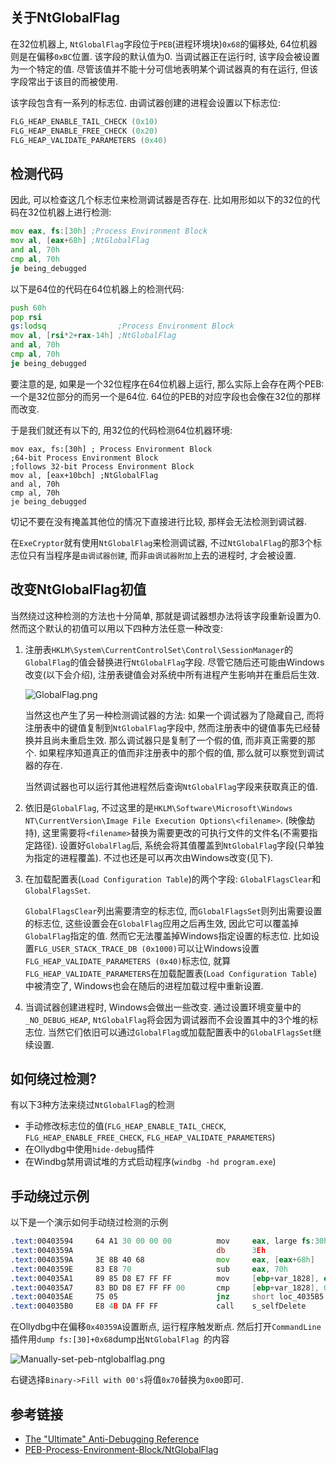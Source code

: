 ## 关于NtGlobalFlag

在32位机器上, `NtGlobalFlag`字段位于`PEB`(进程环境块)`0x68`的偏移处, 64位机器则是在偏移`0xBC`位置. 该字段的默认值为0. 当调试器正在运行时, 该字段会被设置为一个特定的值. 尽管该值并不能十分可信地表明某个调试器真的有在运行, 但该字段常出于该目的而被使用. 

该字段包含有一系列的标志位. 由调试器创建的进程会设置以下标志位:

```c
FLG_HEAP_ENABLE_TAIL_CHECK (0x10)
FLG_HEAP_ENABLE_FREE_CHECK (0x20)
FLG_HEAP_VALIDATE_PARAMETERS (0x40)
```

## 检测代码

因此, 可以检查这几个标志位来检测调试器是否存在. 比如用形如以下的32位的代码在32位机器上进行检测:

``` asm
mov eax, fs:[30h] ;Process Environment Block
mov al, [eax+68h] ;NtGlobalFlag
and al, 70h
cmp al, 70h
je being_debugged
```

以下是64位的代码在64位机器上的检测代码:

``` asm
push 60h
pop rsi
gs:lodsq                ;Process Environment Block
mov al, [rsi*2+rax-14h] ;NtGlobalFlag
and al, 70h
cmp al, 70h
je being_debugged
```

要注意的是, 如果是一个32位程序在64位机器上运行, 那么实际上会存在两个PEB: 一个是32位部分的而另一个是64位. 64位的PEB的对应字段也会像在32位的那样而改变.

于是我们就还有以下的, 用32位的代码检测64位机器环境:

```
mov eax, fs:[30h] ; Process Environment Block
;64-bit Process Environment Block
;follows 32-bit Process Environment Block
mov al, [eax+10bch] ;NtGlobalFlag
and al, 70h
cmp al, 70h
je being_debugged
```

切记不要在没有掩盖其他位的情况下直接进行比较, 那样会无法检测到调试器.

在`ExeCryptor`就有使用`NtGlobalFlag`来检测调试器, 不过`NtGlobalFlag`的那3个标志位只有当程序是`由调试器创建`, 而非`由调试器附加`上去的进程时, 才会被设置. 

## 改变NtGlobalFlag初值

当然绕过这种检测的方法也十分简单, 那就是调试器想办法将该字段重新设置为0. 然而这个默认的初值可以用以下四种方法任意一种改变:

1. 注册表`HKLM\System\CurrentControlSet\Control\SessionManager`的`GlobalFlag`的值会替换进行`NtGlobalFlag`字段. 尽管它随后还可能由Windows改变(以下会介绍), 注册表键值会对系统中所有进程产生影响并在重启后生效.

    ![GlobalFlag.png](/reverse/anti-debug/figure/globalflag.png)

    当然这也产生了另一种检测调试器的方法: 如果一个调试器为了隐藏自己, 而将注册表中的键值复制到`NtGlobalFlag`字段中, 然而注册表中的键值事先已经替换并且尚未重启生效. 那么调试器只是复制了一个假的值, 而非真正需要的那个. 如果程序知道真正的值而非注册表中的那个假的值, 那么就可以察觉到调试器的存在.

    当然调试器也可以运行其他进程然后查询`NtGlobalFlag`字段来获取真正的值.

2. 依旧是`GlobalFlag`, 不过这里的是`HKLM\Software\Microsoft\Windows NT\CurrentVersion\Image File Execution Options\<filename>`. (映像劫持), 这里需要将`<filename>`替换为需要更改的可执行文件的文件名(不需要指定路径). 设置好`GlobalFlag`后, 系统会将其值覆盖到`NtGlobalFlag`字段(只单独为指定的进程覆盖). 不过也还是可以再次由Windows改变(见下).
3. 在加载配置表(`Load Configuration Table`)的两个字段: `GlobalFlagsClear`和`GlobalFlagsSet`. 

    `GlobalFlagsClear`列出需要清空的标志位, 而`GlobalFlagsSet`则列出需要设置的标志位, 这些设置会在`GlobalFlag`应用之后再生效, 因此它可以覆盖掉`GlobalFlag`指定的值. 然而它无法覆盖掉Windows指定设置的标志位. 比如设置`FLG_USER_STACK_TRACE_DB (0x1000)`可以让Windows设置`FLG_HEAP_VALIDATE_PARAMETERS (0x40)`标志位, 就算`FLG_HEAP_VALIDATE_PARAMETERS`在加载配置表(`Load Configuration Table`)中被清空了, Windows也会在随后的进程加载过程中重新设置.

4. 当调试器创建进程时, Windows会做出一些改变. 通过设置环境变量中的`_NO_DEBUG_HEAP`, `NtGlobalFlag`将会因为调试器而不会设置其中的3个堆的标志位. 当然它们依旧可以通过`GlobalFlag`或加载配置表中的`GlobalFlagsSet`继续设置. 


## 如何绕过检测?

有以下3种方法来绕过`NtGlobalFlag`的检测

* 手动修改标志位的值(`FLG_HEAP_ENABLE_TAIL_CHECK`, `FLG_HEAP_ENABLE_FREE_CHECK`, `FLG_HEAP_VALIDATE_PARAMETERS`)
* 在Ollydbg中使用`hide-debug`插件 
* 在Windbg禁用调试堆的方式启动程序(`windbg -hd program.exe`)

## 手动绕过示例

以下是一个演示如何手动绕过检测的示例

``` asm
.text:00403594     64 A1 30 00 00 00          mov     eax, large fs:30h   ; PEB struct loaded into EAX
.text:0040359A                                db      3Eh                 ; IDA Pro display error (the byte is actually used in the next instruction)
.text:0040359A     3E 8B 40 68                mov     eax, [eax+68h]      ; NtGlobalFlag (offset 0x68 relative to PEB) saved to EAX
.text:0040359E     83 E8 70                   sub     eax, 70h            ; Value 0x70 corresponds to all flags on (FLG_HEAP_ENABLE_TAIL_CHECK, FLG_HEAP_ENABLE_FREE_CHECK, FLG_HEAP_VALIDATE_PARAMETERS)
.text:004035A1     89 85 D8 E7 FF FF          mov     [ebp+var_1828], eax
.text:004035A7     83 BD D8 E7 FF FF 00       cmp     [ebp+var_1828], 0   ; Check whether 3 debug flags were on (result of substraction should be 0 if debugged)
.text:004035AE     75 05                      jnz     short loc_4035B5    ; No debugger, program continues...
.text:004035B0     E8 4B DA FF FF             call    s_selfDelete        ; ...else, malware deleted
```

在Ollydbg中在偏移`0x40359A`设置断点, 运行程序触发断点. 然后打开`CommandLine`插件用`dump fs:[30]+0x68`dump出`NtGlobalFlag `的内容

![Manually-set-peb-ntglobalflag.png](/reverse/anti-debug/figure/manually_set_peb_ntglobalflag.png)

右键选择`Binary->Fill with 00's`将值`0x70`替换为`0x00`即可.

## 参考链接

* [The "Ultimate" Anti-Debugging Reference](http://anti-reversing.com/Downloads/Anti-Reversing/The_Ultimate_Anti-Reversing_Reference.pdf)
* [PEB-Process-Environment-Block/NtGlobalFlag](https://www.aldeid.com/wiki/PEB-Process-Environment-Block/NtGlobalFlag)